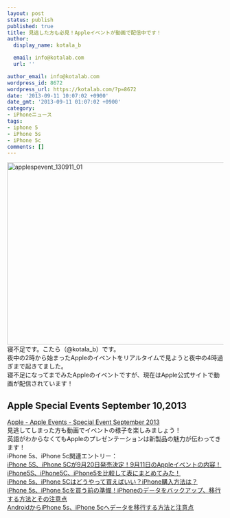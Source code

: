 ```yaml
---
layout: post
status: publish
published: true
title: 見逃した方も必見！Appleイベントが動画で配信中です！
author:
  display_name: kotala_b

  email: info@kotalab.com
  url: ''

author_email: info@kotalab.com
wordpress_id: 8672
wordpress_url: https://kotalab.com/?p=8672
date: '2013-09-11 10:07:02 +0900'
date_gmt: '2013-09-11 01:07:02 +0900'
category:
- iPhoneニュース
tags:
- iphone 5
- iPhone 5s
- iPhone 5c
comments: []
---
```

<p><img src="https://kotalab.com/wp-content/uploads/applespevent_130911_01-546x425.jpg" alt="applespevent_130911_01" width="546" height="425" class="alignnone size-large wp-image-8593" /><br />
寝不足です。こたら（@kotala_b）です。<br />
夜中の2時から始まったAppleのイベントをリアルタイムで見ようと夜中の4時過ぎまで起きてました。<br />
寝不足になってまでみたAppleのイベントですが、現在はApple公式サイトで動画が配信されています！<br />
<!--more--></p>
<h2>Apple Special Events September 10,2013</h2>
<p><a href="https://www.apple.com/apple-events/september-2013/" target="_blank">Apple - Apple Events - Special Event September 2013</a><br />
見逃してしまった方も動画でイベントの様子を楽しみましょう！<br />
英語がわからなくてもAppleのプレゼンテーションは新製品の魅力が伝わってきます！<br />
iPhone 5s、iPhone 5c関連エントリー：<br />
<a href="https://kotalab.com/apple-spevent" target="_blank">iPhone 5S、iPhone 5Cが9月20日発売決定！9月11日のAppleイベントの内容！</a><br />
<a href="https://kotalab.com/iphone5s-iphone5c-iphone5-compare" target="_blank">iPhone5S、iPhone5C、iPhone5を比較して表にまとめてみた！</a><br />
<a href="https://kotalab.com/how-to-buy-iphone-5s-iphone-5c" target="_blank">iPhone 5s、iPhone 5Cはどうやって買えばいい？iPhone購入方法は？</a><br />
<a href="https://kotalab.com/iphone-backup" target="_blank">iPhone 5s、iPhone 5cを買う前の準備！iPhoneのデータをバックアップ、移行する方法とその注意点</a><br />
<a href="https://kotalab.com/from-android-to-iphone-5s-iphone-5c" target="_blank">AndroidからiPhone 5s、iPhone 5cへデータを移行する方法と注意点</a></p>
